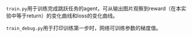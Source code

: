 `train.py`用于训练完成跳跃任务的agent，可从输出图片观察到reward（在本实验中等于return）的变化曲线和loss的变化曲线。

`train_debug.py`用于打印训练第一步时，网络可训练参数的梯度值。